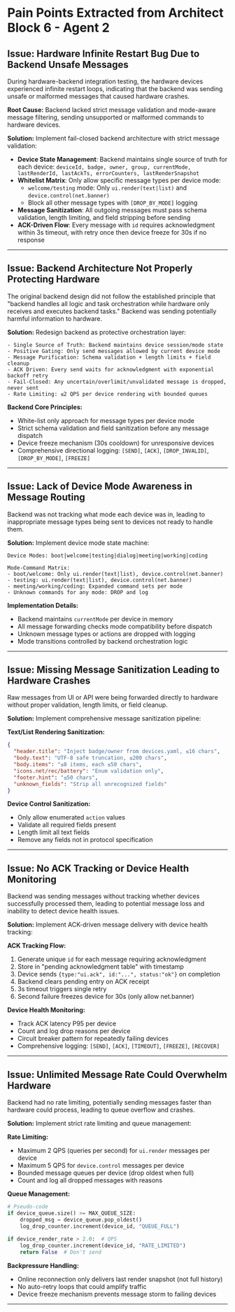 # Pain Points Extracted from Architect Block 6 - Agent 2

## Issue: Hardware Infinite Restart Bug Due to Backend Unsafe Messages
During hardware-backend integration testing, the hardware devices experienced infinite restart loops, indicating that the backend was sending unsafe or malformed messages that caused hardware crashes.

**Root Cause:** Backend lacked strict message validation and mode-aware message filtering, sending unsupported or malformed commands to hardware devices.

**Solution:**
Implement fail-closed backend architecture with strict message validation:
- **Device State Management**: Backend maintains single source of truth for each device: `deviceId, badge, owner, group, currentMode, lastRenderId, lastAckTs, errorCounters, lastRenderSnapshot`
- **Whitelist Matrix**: Only allow specific message types per device mode:
  - `welcome/testing` mode: Only `ui.render(text|list)` and `device.control(net.banner)`
  - Block all other message types with `[DROP_BY_MODE]` logging
- **Message Sanitization**: All outgoing messages must pass schema validation, length limiting, and field stripping before sending
- **ACK-Driven Flow**: Every message with `id` requires acknowledgment within 3s timeout, with retry once then device freeze for 30s if no response

---

## Issue: Backend Architecture Not Properly Protecting Hardware
The original backend design did not follow the established principle that "backend handles all logic and task orchestration while hardware only receives and executes backend tasks." Backend was sending potentially harmful information to hardware.

**Solution:**
Redesign backend as protective orchestration layer:
```
- Single Source of Truth: Backend maintains device session/mode state
- Positive Gating: Only send messages allowed by current device mode  
- Message Purification: Schema validation + length limits + field cleanup
- ACK Driven: Every send waits for acknowledgment with exponential backoff retry
- Fail-Closed: Any uncertain/overlimit/unvalidated message is dropped, never sent
- Rate Limiting: ≤2 QPS per device rendering with bounded queues
```

**Backend Core Principles:**
- White-list only approach for message types per device mode
- Strict schema validation and field sanitization before any message dispatch
- Device freeze mechanism (30s cooldown) for unresponsive devices
- Comprehensive directional logging: `[SEND]`, `[ACK]`, `[DROP_INVALID]`, `[DROP_BY_MODE]`, `[FREEZE]`

---

## Issue: Lack of Device Mode Awareness in Message Routing
Backend was not tracking what mode each device was in, leading to inappropriate message types being sent to devices not ready to handle them.

**Solution:**
Implement device mode state machine:
```
Device Modes: boot|welcome|testing|dialog|meeting|working|coding

Mode-Command Matrix:
- boot/welcome: Only ui.render(text|list), device.control(net.banner)
- testing: ui.render(text|list), device.control(net.banner) 
- meeting/working/coding: Expanded command sets per mode
- Unknown commands for any mode: DROP and log
```

**Implementation Details:**
- Backend maintains `currentMode` per device in memory
- All message forwarding checks mode compatibility before dispatch
- Unknown message types or actions are dropped with logging
- Mode transitions controlled by backend orchestration logic

---

## Issue: Missing Message Sanitization Leading to Hardware Crashes
Raw messages from UI or API were being forwarded directly to hardware without proper validation, length limits, or field cleanup.

**Solution:**
Implement comprehensive message sanitization pipeline:

**Text/List Rendering Sanitization:**
```json
{
  "header.title": "Inject badge/owner from devices.yaml, ≤16 chars",
  "body.text": "UTF-8 safe truncation, ≤200 chars", 
  "body.items": "≤8 items, each ≤50 chars",
  "icons.net/rec/battery": "Enum validation only",
  "footer.hint": "≤50 chars",
  "unknown_fields": "Strip all unrecognized fields"
}
```

**Device Control Sanitization:**
- Only allow enumerated `action` values
- Validate all required fields present
- Length limit all text fields
- Remove any fields not in protocol specification

---

## Issue: No ACK Tracking or Device Health Monitoring
Backend was sending messages without tracking whether devices successfully processed them, leading to potential message loss and inability to detect device health issues.

**Solution:**
Implement ACK-driven message delivery with device health tracking:

**ACK Tracking Flow:**
1. Generate unique `id` for each message requiring acknowledgment
2. Store in "pending acknowledgment table" with timestamp
3. Device sends `{type:"ui.ack", id:"...", status:"ok"}` on completion
4. Backend clears pending entry on ACK receipt
5. 3s timeout triggers single retry
6. Second failure freezes device for 30s (only allow net.banner)

**Device Health Monitoring:**
- Track ACK latency P95 per device
- Count and log drop reasons per device  
- Circuit breaker pattern for repeatedly failing devices
- Comprehensive logging: `[SEND]`, `[ACK]`, `[TIMEOUT]`, `[FREEZE]`, `[RECOVER]`

---

## Issue: Unlimited Message Rate Could Overwhelm Hardware
Backend had no rate limiting, potentially sending messages faster than hardware could process, leading to queue overflow and crashes.

**Solution:**
Implement strict rate limiting and queue management:

**Rate Limiting:**
- Maximum 2 QPS (queries per second) for `ui.render` messages per device
- Maximum 5 QPS for `device.control` messages per device
- Bounded message queues per device (drop oldest when full)
- Count and log all dropped messages with reasons

**Queue Management:**
```python
# Pseudo-code
if device_queue.size() >= MAX_QUEUE_SIZE:
    dropped_msg = device_queue.pop_oldest()
    log_drop_counter.increment(device_id, "QUEUE_FULL")
    
if device_render_rate > 2.0:  # QPS
    log_drop_counter.increment(device_id, "RATE_LIMITED")
    return False  # Don't send
```

**Backpressure Handling:**
- Online reconnection only delivers last render snapshot (not full history)
- No auto-retry loops that could amplify traffic
- Device freeze mechanism prevents message storm to failing devices

---